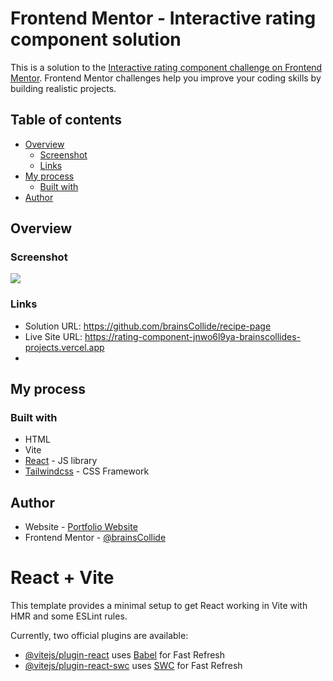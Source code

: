 # Frontend Mentor - Interactive rating component solution

This is a solution to the [Interactive rating component challenge on Frontend Mentor](https://www.frontendmentor.io/challenges/interactive-rating-component-koxpeBUmI). Frontend Mentor challenges help you improve your coding skills by building realistic projects. 

## Table of contents

- [Overview](#overview)
  - [Screenshot](#screenshot)
  - [Links](#links)
- [My process](#my-process)
  - [Built with](#built-with)
- [Author](#author)



## Overview

### Screenshot

![](./screenshot)


### Links

- Solution URL: https://github.com/brainsCollide/recipe-page
- Live Site URL: https://rating-component-jnwo6l9ya-brainscollides-projects.vercel.app
- 
## My process

### Built with

- HTML
- Vite
- [React](https://reactjs.org/) - JS library
- [Tailwindcss](https://tailwindcss.com) - CSS Framework


## Author

- Website - [Portfolio Website](https://devsoz.netlify.app)
- Frontend Mentor - [@brainsCollide](https://www.frontendmentor.io/profile/brainsCollide)


# React + Vite

This template provides a minimal setup to get React working in Vite with HMR and some ESLint rules.

Currently, two official plugins are available:

- [@vitejs/plugin-react](https://github.com/vitejs/vite-plugin-react/blob/main/packages/plugin-react/README.md) uses [Babel](https://babeljs.io/) for Fast Refresh
- [@vitejs/plugin-react-swc](https://github.com/vitejs/vite-plugin-react-swc) uses [SWC](https://swc.rs/) for Fast Refresh
